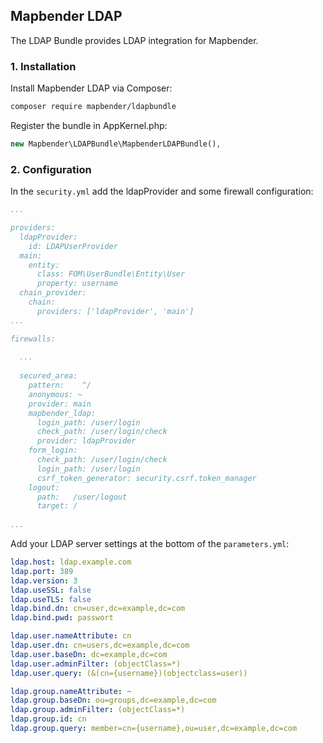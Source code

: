 ## Mapbender LDAP

The LDAP Bundle provides LDAP integration for Mapbender.

### 1. Installation

Install Mapbender LDAP via Composer:

```sh
composer require mapbender/ldapbundle
```
Register the bundle in AppKernel.php:

```php
new Mapbender\LDAPBundle\MapbenderLDAPBundle(),
```

### 2. Configuration

In the `security.yml` add the ldapProvider and some firewall configuration: 

```yml
...

providers:
  ldapProvider:
    id: LDAPUserProvider
  main:
    entity:
      class: FOM\UserBundle\Entity\User
      property: username
  chain_provider:
    chain:
      providers: ['ldapProvider', 'main']
...

firewalls:
    
  ...
    
  secured_area:
    pattern:    ^/
    anonymous: ~
    provider: main
    mapbender_ldap:
      login_path: /user/login
      check_path: /user/login/check
      provider: ldapProvider
    form_login:
      check_path: /user/login/check
      login_path: /user/login
      csrf_token_generator: security.csrf.token_manager
    logout:
      path:   /user/logout
      target: /
    
...
```
Add your LDAP server settings at the bottom of the `parameters.yml`:

```yml
ldap.host: ldap.example.com
ldap.port: 389
ldap.version: 3
ldap.useSSL: false
ldap.useTLS: false
ldap.bind.dn: cn=user,dc=example,dc=com
ldap.bind.pwd: passwort

ldap.user.nameAttribute: cn
ldap.user.dn: cn=users,dc=example,dc=com
ldap.user.baseDn: dc=example,dc=com
ldap.user.adminFilter: (objectClass=*)
ldap.user.query: (&(cn={username})(objectclass=user))

ldap.group.nameAttribute: ~
ldap.group.baseDn: ou=groups,dc=example,dc=com
ldap.group.adminFilter: (objectClass=*)
ldap.group.id: cn
ldap.group.query: member=cn={username},ou=user,dc=example,dc=com
```
